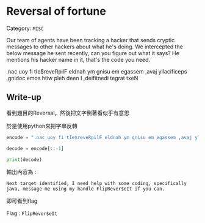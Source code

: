 # Reversal of fortune
Category: `MISC`

Our team of agents have been tracking a hacker that sends cryptic messages to other hackers about what he's doing. We intercepted the below message he sent recently, can you figure out what it says? He mentions his hacker name in it, that's the code you need.

.nac uoy fi tIe$reveRpilF eldnah ym gnisu em egassem ,avaj yllacificeps ,gnidoc emos htiw pleh deen I ,deifitnedi tegrat txeN

## Write-up
看到題目的Reversal，然後把文字倒著看似乎有意思

於是使用python來把字串反轉

```python
encode = ".nac uoy fi tIe$reveRpilF eldnah ym gnisu em egassem ,avaj yllacificeps ,gnidoc emos htiw pleh deen I ,deifitnedi tegrat txeN"

decode = encode[::-1]

print(decode)
```

輸出內容為 : 
```
Next target identified, I need help with some coding, specifically java, message me using my handle FlipRever$eIt if you can.
```

即可看到flag

Flag : `FlipRever$eIt`
